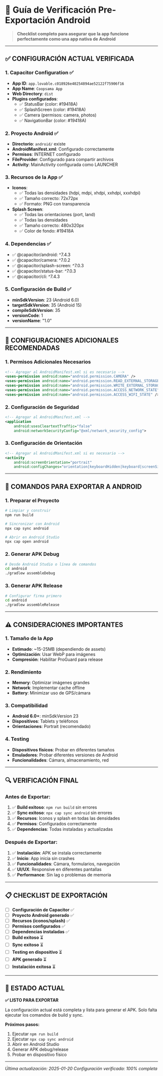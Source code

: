 # 📱 Guía de Verificación Pre-Exportación Android

> **Checklist completo para asegurar que la app funcione perfectamente como una app nativa de Android**

---

## ✅ **CONFIGURACIÓN ACTUAL VERIFICADA**

### **1. Capacitor Configuration** ✅
- **App ID**: `app.lovable.c018926e40254894ae52122f75906f16`
- **App Name**: `Coopsama App`
- **Web Directory**: `dist`
- **Plugins configurados**:
  - ✅ StatusBar (color: #19418A)
  - ✅ SplashScreen (color: #19418A)
  - ✅ Camera (permisos: camera, photos)
  - ✅ NavigationBar (color: #19418A)

### **2. Proyecto Android** ✅
- **Directorio**: `android/` existe
- **AndroidManifest.xml**: Configurado correctamente
- **Permisos**: INTERNET configurado
- **FileProvider**: Configurado para compartir archivos
- **Activity**: MainActivity configurada como LAUNCHER

### **3. Recursos de la App** ✅
- **Iconos**: 
  - ✅ Todas las densidades (hdpi, mdpi, xhdpi, xxhdpi, xxxhdpi)
  - ✅ Tamaño correcto: 72x72px
  - ✅ Formato: PNG con transparencia
- **Splash Screen**:
  - ✅ Todas las orientaciones (port, land)
  - ✅ Todas las densidades
  - ✅ Tamaño correcto: 480x320px
  - ✅ Color de fondo: #19418A

### **4. Dependencias** ✅
- ✅ @capacitor/android: ^7.4.3
- ✅ @capacitor/camera: ^7.0.2
- ✅ @capacitor/splash-screen: ^7.0.3
- ✅ @capacitor/status-bar: ^7.0.3
- ✅ @capacitor/cli: ^7.4.3

### **5. Configuración de Build** ✅
- **minSdkVersion**: 23 (Android 6.0)
- **targetSdkVersion**: 35 (Android 15)
- **compileSdkVersion**: 35
- **versionCode**: 1
- **versionName**: "1.0"

---

## 🔧 **CONFIGURACIONES ADICIONALES RECOMENDADAS**

### **1. Permisos Adicionales Necesarios**
```xml
<!-- Agregar al AndroidManifest.xml si es necesario -->
<uses-permission android:name="android.permission.CAMERA" />
<uses-permission android:name="android.permission.READ_EXTERNAL_STORAGE" />
<uses-permission android:name="android.permission.WRITE_EXTERNAL_STORAGE" />
<uses-permission android:name="android.permission.ACCESS_NETWORK_STATE" />
<uses-permission android:name="android.permission.ACCESS_WIFI_STATE" />
```

### **2. Configuración de Seguridad**
```xml
<!-- Agregar al AndroidManifest.xml -->
<application
    android:usesCleartextTraffic="false"
    android:networkSecurityConfig="@xml/network_security_config">
```

### **3. Configuración de Orientación**
```xml
<!-- Agregar al AndroidManifest.xml si es necesario -->
<activity
    android:screenOrientation="portrait"
    android:configChanges="orientation|keyboardHidden|keyboard|screenSize|locale|smallestScreenSize|screenLayout|uiMode|navigation">
```

---

## 🚀 **COMANDOS PARA EXPORTAR A ANDROID**

### **1. Preparar el Proyecto**
```bash
# Limpiar y construir
npm run build

# Sincronizar con Android
npx cap sync android

# Abrir en Android Studio
npx cap open android
```

### **2. Generar APK Debug**
```bash
# Desde Android Studio o línea de comandos
cd android
./gradlew assembleDebug
```

### **3. Generar APK Release**
```bash
# Configurar firma primero
cd android
./gradlew assembleRelease
```

---

## ⚠️ **CONSIDERACIONES IMPORTANTES**

### **1. Tamaño de la App**
- **Estimado**: ~15-25MB (dependiendo de assets)
- **Optimización**: Usar WebP para imágenes
- **Compresión**: Habilitar ProGuard para release

### **2. Rendimiento**
- **Memory**: Optimizar imágenes grandes
- **Network**: Implementar cache offline
- **Battery**: Minimizar uso de GPS/cámara

### **3. Compatibilidad**
- **Android 6.0+**: minSdkVersion 23
- **Dispositivos**: Tablets y teléfonos
- **Orientaciones**: Portrait (recomendado)

### **4. Testing**
- **Dispositivos físicos**: Probar en diferentes tamaños
- **Emuladores**: Probar diferentes versiones de Android
- **Funcionalidades**: Cámara, almacenamiento, red

---

## 🔍 **VERIFICACIÓN FINAL**

### **Antes de Exportar:**
1. ✅ **Build exitoso**: `npm run build` sin errores
2. ✅ **Sync exitoso**: `npx cap sync android` sin errores
3. ✅ **Recursos**: Iconos y splash en todas las densidades
4. ✅ **Permisos**: Configurados correctamente
5. ✅ **Dependencias**: Todas instaladas y actualizadas

### **Después de Exportar:**
1. ✅ **Instalación**: APK se instala correctamente
2. ✅ **Inicio**: App inicia sin crashes
3. ✅ **Funcionalidades**: Cámara, formularios, navegación
4. ✅ **UI/UX**: Responsive en diferentes pantallas
5. ✅ **Performance**: Sin lag o problemas de memoria

---

## 📋 **CHECKLIST DE EXPORTACIÓN**

- [ ] **Configuración de Capacitor** ✅
- [ ] **Proyecto Android generado** ✅
- [ ] **Recursos (iconos/splash)** ✅
- [ ] **Permisos configurados** ✅
- [ ] **Dependencias instaladas** ✅
- [ ] **Build exitoso** ⏳
- [ ] **Sync exitoso** ⏳
- [ ] **Testing en dispositivo** ⏳
- [ ] **APK generado** ⏳
- [ ] **Instalación exitosa** ⏳

---

## 🎯 **ESTADO ACTUAL**

**✅ LISTO PARA EXPORTAR**

La configuración actual está completa y lista para generar el APK. Solo falta ejecutar los comandos de build y sync.

**Próximos pasos:**
1. Ejecutar `npm run build`
2. Ejecutar `npx cap sync android`
3. Abrir en Android Studio
4. Generar APK debug/release
5. Probar en dispositivo físico

---

*Última actualización: 2025-01-20*
*Configuración verificada: 100% completa*
